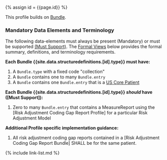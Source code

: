 
{% assign id = {{page.id}} %}

This profile builds on [Bundle](https://www.hl7.org/fhir/bundle.html).

### Mandatory Data Elements and Terminology


The following data-elements must always be present (Mandatory) or must be supported [(Must Support)](general-guidance.html#must-support). The [Formal Views](StructureDefinition-ra-measurereport-bundle.html#profile) below provides the formal summary, definitions, and terminology requirements.


**Each Bundle {{site.data.structuredefinitions.[id].type}} must have:**

1. A `Bundle.type` with a fixed code "collection"
1. A `Bundle` contains one to many `Bundle.entry`
1. A `Bundle` contains one `Bundle.entry` that is a [US Core Patient](http://hl7.org/fhir/us/core/STU3.1.1/StructureDefinition-us-core-patient.html)

**Each Bundle {{site.data.structuredefinitions.[id].type}} *should* have ([Must Support]):**
1. Zero to many `Bundle.entry` that contains a MeasureReport using the [Risk Adjustment Coding Gap Report Profile] for a particular Risk Adjustment Model

**Additional Profile specific implementation guidance:**
1. All risk adjustment coding gap reports contained in a [Risk Adjustment Coding Gap Report Bundle] SHALL be for the same patient.

<!--
### Mandatory Data Elements and Terminology

The following data-elements are mandatory (i.e data MUST be present). -->

<!-- **Each {{site.data.structuredefinitions.[id].type}} must have:** -->

<!--1. -->

<!--

Each {{site.data.structuredefinitions.[id].type}} *should* have ([Must Support](guidance.html#must-support)):

1. The beneficiary

-->

<!-- ### Examples-->


{% include link-list.md %}
